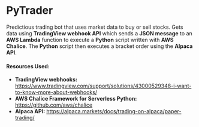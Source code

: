 # PyTrader
Predictious trading bot that uses market data to buy or sell stocks. Gets data using **TradingView webhook API** which sends a **JSON message** to an **AWS Lambda** function to execute a **Python** script written with **AWS Chalice**. The **Python** script then executes a bracket order using the **Alpaca API**.

#### Resources Used: 
* **TradingView webhooks:** https://www.tradingview.com/support/solutions/43000529348-i-want-to-know-more-about-webhooks/
* **AWS Chalice Framework for Serverless Python:** https://github.com/aws/chalice
* **Alpaca API:** https://alpaca.markets/docs/trading-on-alpaca/paper-trading/
